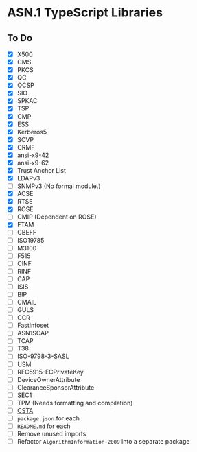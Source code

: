 # ASN.1 TypeScript Libraries

## To Do

- [x] X500
- [x] CMS
- [x] PKCS
- [x] QC
- [x] OCSP
- [x] SIO
- [x] SPKAC
- [x] TSP
- [x] CMP
- [x] ESS
- [x] Kerberos5
- [x] SCVP
- [x] CRMF
- [x] ansi-x9-42
- [x] ansi-x9-62
- [x] Trust Anchor List
- [x] LDAPv3
- [ ] SNMPv3 (No formal module.)
- [x] ACSE
- [x] RTSE
- [x] ROSE
- [ ] CMIP (Dependent on ROSE)
- [x] FTAM
- [ ] CBEFF
- [ ] ISO19785
- [ ] M3100
- [ ] F515
- [ ] CINF
- [ ] RINF
- [ ] CAP
- [ ] ISIS
- [ ] BIP
- [ ] CMAIL
- [ ] GULS
- [ ] CCR
- [ ] FastInfoset
- [ ] ASN1SOAP
- [ ] TCAP
- [ ] T38
- [ ] ISO-9798-3-SASL
- [ ] USM
- [ ] RFC5915-ECPrivateKey
- [ ] DeviceOwnerAttribute
- [ ] ClearanceSponsorAttribute
- [ ] SEC1
- [ ] TPM (Needs formatting and compilation)
- [ ] [CSTA](https://www.ecma-international.org/wp-content/uploads/ECMA-285_4th_edition_december_2011.pdf)
- [ ] `package.json` for each
- [ ] `README.md` for each
- [ ] Remove unused imports
- [ ] Refactor `AlgorithmInformation-2009` into a separate package
